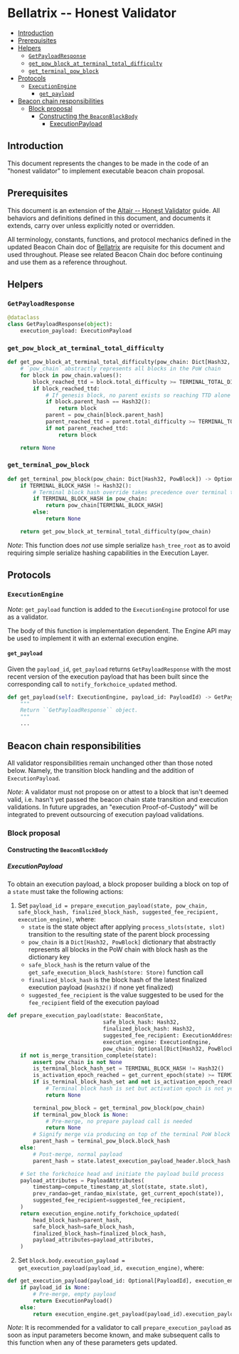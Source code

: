 # Bellatrix -- Honest Validator

<!-- mdformat-toc start --slug=github --no-anchors --maxlevel=6 --minlevel=2 -->

- [Introduction](#introduction)
- [Prerequisites](#prerequisites)
- [Helpers](#helpers)
  - [`GetPayloadResponse`](#getpayloadresponse)
  - [`get_pow_block_at_terminal_total_difficulty`](#get_pow_block_at_terminal_total_difficulty)
  - [`get_terminal_pow_block`](#get_terminal_pow_block)
- [Protocols](#protocols)
  - [`ExecutionEngine`](#executionengine)
    - [`get_payload`](#get_payload)
- [Beacon chain responsibilities](#beacon-chain-responsibilities)
  - [Block proposal](#block-proposal)
    - [Constructing the `BeaconBlockBody`](#constructing-the-beaconblockbody)
      - [ExecutionPayload](#executionpayload)

<!-- mdformat-toc end -->

## Introduction

This document represents the changes to be made in the code of an "honest validator" to implement executable beacon chain proposal.

## Prerequisites

This document is an extension of the [Altair -- Honest Validator](../altair/validator.md) guide.
All behaviors and definitions defined in this document, and documents it extends, carry over unless explicitly noted or overridden.

All terminology, constants, functions, and protocol mechanics defined in the updated Beacon Chain doc of [Bellatrix](./beacon-chain.md) are requisite for this document and used throughout.
Please see related Beacon Chain doc before continuing and use them as a reference throughout.

## Helpers

### `GetPayloadResponse`

```python
@dataclass
class GetPayloadResponse(object):
    execution_payload: ExecutionPayload
```

### `get_pow_block_at_terminal_total_difficulty`

```python
def get_pow_block_at_terminal_total_difficulty(pow_chain: Dict[Hash32, PowBlock]) -> Optional[PowBlock]:
    # `pow_chain` abstractly represents all blocks in the PoW chain
    for block in pow_chain.values():
        block_reached_ttd = block.total_difficulty >= TERMINAL_TOTAL_DIFFICULTY
        if block_reached_ttd:
            # If genesis block, no parent exists so reaching TTD alone qualifies as valid terminal block
            if block.parent_hash == Hash32():
                return block
            parent = pow_chain[block.parent_hash]
            parent_reached_ttd = parent.total_difficulty >= TERMINAL_TOTAL_DIFFICULTY
            if not parent_reached_ttd:
                return block

    return None
```

### `get_terminal_pow_block`

```python
def get_terminal_pow_block(pow_chain: Dict[Hash32, PowBlock]) -> Optional[PowBlock]:
    if TERMINAL_BLOCK_HASH != Hash32():
        # Terminal block hash override takes precedence over terminal total difficulty
        if TERMINAL_BLOCK_HASH in pow_chain:
            return pow_chain[TERMINAL_BLOCK_HASH]
        else:
            return None

    return get_pow_block_at_terminal_total_difficulty(pow_chain)
```

*Note*: This function does *not* use simple serialize `hash_tree_root` as to
avoid requiring simple serialize hashing capabilities in the Execution Layer.

## Protocols

### `ExecutionEngine`

*Note*: `get_payload` function is added to the `ExecutionEngine` protocol for use as a validator.

The body of this function is implementation dependent.
The Engine API may be used to implement it with an external execution engine.

#### `get_payload`

Given the `payload_id`, `get_payload` returns `GetPayloadResponse` with the most recent version of
the execution payload that has been built since the corresponding call to `notify_forkchoice_updated` method.

```python
def get_payload(self: ExecutionEngine, payload_id: PayloadId) -> GetPayloadResponse:
    """
    Return ``GetPayloadResponse`` object.
    """
    ...
```

## Beacon chain responsibilities

All validator responsibilities remain unchanged other than those noted below. Namely, the transition block handling and the addition of `ExecutionPayload`.

*Note*: A validator must not propose on or attest to a block that isn't deemed valid, i.e. hasn't yet passed the beacon chain state transition and execution validations. In future upgrades, an "execution Proof-of-Custody" will be integrated to prevent outsourcing of execution payload validations.

### Block proposal

#### Constructing the `BeaconBlockBody`

##### ExecutionPayload

To obtain an execution payload, a block proposer building a block on top of a `state` must take the following actions:

1. Set `payload_id = prepare_execution_payload(state, pow_chain, safe_block_hash, finalized_block_hash, suggested_fee_recipient, execution_engine)`, where:
   - `state` is the state object after applying `process_slots(state, slot)` transition to the resulting state of the parent block processing
   - `pow_chain` is a `Dict[Hash32, PowBlock]` dictionary that abstractly represents all blocks in the PoW chain with block hash as the dictionary key
   - `safe_block_hash` is the return value of the `get_safe_execution_block_hash(store: Store)` function call
   - `finalized_block_hash` is the block hash of the latest finalized execution payload (`Hash32()` if none yet finalized)
   - `suggested_fee_recipient` is the value suggested to be used for the `fee_recipient` field of the execution payload

```python
def prepare_execution_payload(state: BeaconState,
                              safe_block_hash: Hash32,
                              finalized_block_hash: Hash32,
                              suggested_fee_recipient: ExecutionAddress,
                              execution_engine: ExecutionEngine,
                              pow_chain: Optional[Dict[Hash32, PowBlock]]=None) -> Optional[PayloadId]:
    if not is_merge_transition_complete(state):
        assert pow_chain is not None
        is_terminal_block_hash_set = TERMINAL_BLOCK_HASH != Hash32()
        is_activation_epoch_reached = get_current_epoch(state) >= TERMINAL_BLOCK_HASH_ACTIVATION_EPOCH
        if is_terminal_block_hash_set and not is_activation_epoch_reached:
            # Terminal block hash is set but activation epoch is not yet reached, no prepare payload call is needed
            return None

        terminal_pow_block = get_terminal_pow_block(pow_chain)
        if terminal_pow_block is None:
            # Pre-merge, no prepare payload call is needed
            return None
        # Signify merge via producing on top of the terminal PoW block
        parent_hash = terminal_pow_block.block_hash
    else:
        # Post-merge, normal payload
        parent_hash = state.latest_execution_payload_header.block_hash

    # Set the forkchoice head and initiate the payload build process
    payload_attributes = PayloadAttributes(
        timestamp=compute_timestamp_at_slot(state, state.slot),
        prev_randao=get_randao_mix(state, get_current_epoch(state)),
        suggested_fee_recipient=suggested_fee_recipient,
    )
    return execution_engine.notify_forkchoice_updated(
        head_block_hash=parent_hash,
        safe_block_hash=safe_block_hash,
        finalized_block_hash=finalized_block_hash,
        payload_attributes=payload_attributes,
    )
```

2. Set `block.body.execution_payload = get_execution_payload(payload_id, execution_engine)`, where:

```python
def get_execution_payload(payload_id: Optional[PayloadId], execution_engine: ExecutionEngine) -> ExecutionPayload:
    if payload_id is None:
        # Pre-merge, empty payload
        return ExecutionPayload()
    else:
        return execution_engine.get_payload(payload_id).execution_payload
```

*Note*: It is recommended for a validator to call `prepare_execution_payload` as soon as input parameters become known,
and make subsequent calls to this function when any of these parameters gets updated.
